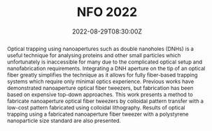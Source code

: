 ---
title: NFO 2022

event: The 16th International Conference on Near-Field Optics, Nanophotonics and Related Techniques
event_url: https://nfo16.ece.uvic.ca/

location: University of Victoria
address:
  #street: 450 Serra Mall
  city: Victoria
  region: BC
  #postcode: '94305'
  country: Canada

summary: A poster presentation about fiber-based nanoaperture trapping titled 'Nanoaperture optical fiber tweezers fabricated with a low-cost colloidal pattern transfer method'.
abstract: "Optical trapping using nanoapertures such as double nanoholes (DNHs) is a useful technique for analysing proteins and other small particles which unfortunately is inaccessible for many due to the complicated optical setup and nanofabrication requirements. Integrating a DNH aperture on the tip of an optical fiber greatly simplifies the technique as it allows for fully fiber-based trapping systems which require only minimal optics experience. Previous works have demonstrated nanoaperture optical fiber tweezers, but fabrication has been based on expensive top-down approaches. This work presents a method to fabricate nanoaperture optical fiber tweezers by colloidal pattern transfer with a low-cost pattern fabricated using colloidal lithography. Results of optical trapping using a fabricated nanoaperture fiber tweezer with a polystyrene nanoparticle size standard are also presented."

# Talk start and end times.
#   End time can optionally be hidden by prefixing the line with `#`.
date: "2022-08-29T08:30:00Z"
date_end: "2022-09-02T17:00:00Z"
all_day: true

# Schedule page publish date (NOT talk date).
publishDate: "2017-01-01T00:00:00Z"

authors: []
tags: [MASc]

# Is this a featured talk? (true/false)
featured: false

#image:
#  caption: 'Image credit: [**Unsplash**](https://unsplash.com/photos/bzdhc5b3Bxs)'
#  focal_point: Right

#links:
#- icon: twitter
#  icon_pack: fab
#  name: Follow
#  url: https://twitter.com/georgecushen
url_code: ""
url_pdf: ""
url_slides: ""
url_video: ""

# Markdown Slides (optional).
#   Associate this talk with Markdown slides.
#   Simply enter your slide deck's filename without extension.
#   E.g. `slides = "example-slides"` references `content/slides/example-slides.md`.
#   Otherwise, set `slides = ""`.
#slides: example

# Projects (optional).
#   Associate this post with one or more of your projects.
#   Simply enter your project's folder or file name without extension.
#   E.g. `projects = ["internal-project"]` references `content/project/deep-learning/index.md`.
#   Otherwise, set `projects = []`.
projects:
- masc
---